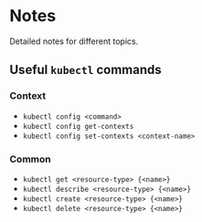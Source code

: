 # Notes

Detailed notes for different topics.

## Useful `kubectl` commands

### Context

- `kubectl config <command>`
- `kubectl config get-contexts`
- `kubectl config set-contexts <context-name>`

### Common

- `kubectl get <resource-type> {<name>}`
- `kubectl describe <resource-type> {<name>}`
- `kubectl create <resource-type> {<name>}`
- `kubectl delete <resource-type> {<name>}`
